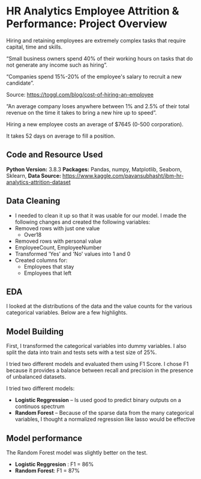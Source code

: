 # HR Analytics Employee Attrition & Performance: Project Overview


Hiring and retaining employees are extremely complex tasks that require capital, time and skills.

“Small business owners spend 40% of their working hours on tasks that do not generate any income such as hiring”.

“Companies spend 15%-20% of the employee's salary to recruit a new candidate”.

Source: https://toggl.com/blog/cost-of-hiring-an-employee

“An average company loses anywhere between 1% and 2.5% of their total revenue on the time it takes to bring a new hire up to speed”.

Hiring a new employee costs an average of $7645 (0-500 corporation).

It takes 52 days on average to fill a position.



## Code and Resource Used
**Python Version:** 3.8.3
**Packages:** Pandas, numpy, Matplotlib, Seaborn, Sklearn,
**Data Source:** https://www.kaggle.com/pavansubhasht/ibm-hr-analytics-attrition-dataset

## Data Cleaning
*   I needed to clean it up so that it was usable for our model. I made the following changes and created the following variables:
* Removed rows with just one value
    * Over18
* Removed rows with personal value
* EmployeeCount, EmployeeNumber
* Transformed 'Yes' and 'No' values into 1 and 0
* Created columns for:
    * Employees that stay
    * Employees that left

 ## EDA
 I looked at the distributions of the data and the value counts for the various categorical variables. Below are a few highlights.

## Model Building 

First, I transformed the categorical variables into dummy variables. I also split the data into train and tests sets with a test size of 25%.   

I tried two different models and evaluated them using F1 Score. I chose F1 because it provides a balance between recall and precision in the presence of unbalanced datasets.   

I tried two different models:
*	**Logistic Reggression** – Is used good to predict binary outputs on a continuos spectrum
*	**Random Forest** – Because of the sparse data from the many categorical variables, I thought a normalized regression like lasso would be effective

## Model performance
The Random Forest model was slightly better on the test. 
*	**Logistic Reggresion** : F1 = 86%
*	**Random Forest**: F1 = 87%
